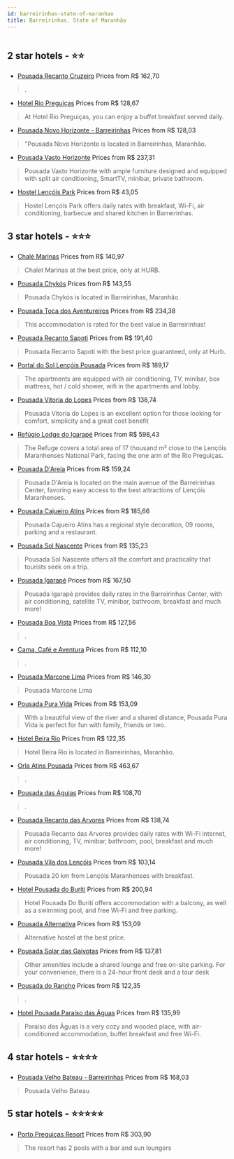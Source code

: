 ```yaml
---
id: barreirinhas-state-of-maranhao
title: Barreirinhas, State of Maranhão
---
```


<center><img src="https://static.hotelurbano.com/reservas/prod0/16/16330/5da5e54c71626_chale-marinas.jpeg" alt="" /></center>


##  2 star hotels - ⭐️⭐️

-    [Pousada Recanto Cruzeiro](https://us.hurb.com/hotels/barreirinhas/pousada-recanto-cruzeiro-10463?cmp=18055) Prices from R$ 162,70
   > .
-    [Hotel Rio Preguiças](https://us.hurb.com/hotels/barreirinhas/hotel-rio-preguicas-11681?cmp=18055) Prices from R$ 128,67
   > At Hotel Rio Preguiças, you can enjoy a buffet breakfast served daily.
-    [Pousada Novo Horizonte - Barreirinhas](https://us.hurb.com/hotels/barreirinhas/pousada-novo-horizonte-barreirinhas-18088?cmp=18055) Prices from R$ 128,03
   > "Pousada Novo Horizonte is located in Barreirinhas, Maranhão.
-    [Pousada Vasto Horizonte](https://us.hurb.com/hotels/barreirinhas/pousada-vasto-horizonte-14515?cmp=18055) Prices from R$ 237,31
   > Pousada Vasto Horizonte with ample furniture designed and equipped with split air conditioning, SmartTV, minibar, private bathroom.
-    [Hostel Lençóis Park](https://us.hurb.com/hotels/barreirinhas/hostel-lencois-park-11323?cmp=18055) Prices from R$ 43,05
   > Hostel Lençóis Park offers daily rates with breakfast, Wi-Fi, air conditioning, barbecue and shared kitchen in Barreirinhas.

##  3 star hotels - ⭐️⭐️⭐️

-    [Chalé Marinas](https://us.hurb.com/hotels/barreirinhas/chale-marinas-16330?cmp=18055) Prices from R$ 140,97
   > Chalet Marinas at the best price, only at HURB.
-    [Pousada Chykós](https://us.hurb.com/hotels/barreirinhas/pousada-chykos-6360?cmp=18055) Prices from R$ 143,55
   > Pousada Chykós is located in Barreirinhas, Maranhão.
-    [Pousada Toca dos Aventureiros](https://us.hurb.com/hotels/barreirinhas/pousada-toca-dos-aventureiros-11833?cmp=18055) Prices from R$ 234,38
   > This accommodation is rated for the best value in Barreirinhas!
-    [Pousada Recanto Sapoti](https://us.hurb.com/hotels/barreirinhas/pousada-recanto-sapoti-16447?cmp=18055) Prices from R$ 191,40
   > Pousada Recanto Sapoti with the best price guaranteed, only at Hurb.
-    [Portal do Sol Lençóis Pousada](https://us.hurb.com/hotels/barreirinhas/portal-do-sol-pousada-marina-7827?cmp=18055) Prices from R$ 189,17
   > The apartments are equipped with air conditioning, TV, minibar, box mattress, hot / cold shower, wifi in the apartments and lobby.
-    [Pousada Vitoria do Lopes](https://us.hurb.com/hotels/barreirinhas/pousada-vitoria-do-lopes-16768?cmp=18055) Prices from R$ 138,74
   > Pousada Vitoria do Lopes is an excellent option for those looking for comfort, simplicity and a great cost benefit
-    [Refúgio Lodge do Igarapé](https://us.hurb.com/hotels/barreirinhas/refugio-lodge-do-igarape-5530?cmp=18055) Prices from R$ 598,43
   > The Refuge covers a total area of 17 thousand m² close to the Lençóis Maranhenses National Park, facing the one arm of the Rio Preguiças.
-    [Pousada D'Areia](https://us.hurb.com/hotels/barreirinhas/pousada-dareia-4279?cmp=18055) Prices from R$ 159,24
   > Pousada D'Areia is located on the main avenue of the Barreirinhas Center, favoring easy access to the best attractions of Lençóis Maranhenses.
-    [Pousada Cajueiro Atins](https://us.hurb.com/hotels/barreirinhas/pousada-cajueiro-atins-5443?cmp=18055) Prices from R$ 185,66
   > Pousada Cajueiro Atins has a regional style decoration, 09 rooms, parking and a restaurant.
-    [Pousada Sol Nascente](https://us.hurb.com/hotels/barreirinhas/pousada-sol-nascente-16962?cmp=18055) Prices from R$ 135,23
   > Pousada Sol Nascente offers all the comfort and practicality that tourists seek on a trip.
-    [Pousada Igarapé](https://us.hurb.com/hotels/barreirinhas/pousada-igarape-16273?cmp=18055) Prices from R$ 167,50
   > Pousada Igarapé provides daily rates in the Barreirinhas Center, with air conditioning, satellite TV, minibar, bathroom, breakfast and much more!
-    [Pousada Boa Vista](https://us.hurb.com/hotels/barreirinhas/pousada-boa-vista-8808?cmp=18055) Prices from R$ 127,56
   > .
-    [Cama, Café e Aventura](https://us.hurb.com/hotels/barreirinhas/cama-cafe-e-aventura-11172?cmp=18055) Prices from R$ 112,10
   > .
-    [Pousada Marcone Lima](https://us.hurb.com/hotels/barreirinhas/pousada-marcone-lima-17105?cmp=18055) Prices from R$ 146,30
   > Pousada Marcone Lima
-    [Pousada Pura Vida](https://us.hurb.com/hotels/barreirinhas/pousada-pura-vida-16439?cmp=18055) Prices from R$ 153,09
   > With a beautiful view of the river and a shared distance, Pousada Pura Vida is perfect for fun with family, friends or two.
-    [Hotel Beira Rio](https://us.hurb.com/hotels/barreirinhas/hotel-beira-rio-11138?cmp=18055) Prices from R$ 122,35
   > Hotel Beira Rio is located in Barreirinhas, Maranhão.
-    [Orla Atins Pousada](https://us.hurb.com/hotels/barreirinhas/orla-atins-pousada-11379?cmp=18055) Prices from R$ 463,67
   > .
-    [Pousada das Águias](https://us.hurb.com/hotels/barreirinhas/pousada-das-aguias-8495?cmp=18055) Prices from R$ 108,70
   > .
-    [Pousada Recanto das Arvores](https://us.hurb.com/hotels/barreirinhas/pousada-recanto-das-arvores-16499?cmp=18055) Prices from R$ 138,74
   > Pousada Recanto das Arvores provides daily rates with Wi-Fi internet, air conditioning, TV, minibar, bathroom, pool, breakfast and much more!
-    [Pousada Vila dos Lençóis](https://us.hurb.com/hotels/barreirinhas/pousada-vila-dos-lencois-2449?cmp=18055) Prices from R$ 103,14
   > Pousada 20 km from Lençóis Maranhenses with breakfast.
-    [Hotel Pousada do Buriti](https://us.hurb.com/hotels/barreirinhas/hotel-pousada-do-buriti-4304?cmp=18055) Prices from R$ 200,94
   > Hotel Pousada Do Buriti offers accommodation with a balcony, as well as a swimming pool, and free Wi-Fi and free parking.
-    [Pousada Alternativa](https://us.hurb.com/hotels/barreirinhas/pousada-alternativa-16328?cmp=18055) Prices from R$ 153,09
   > Alternative hostel at the best price.
-    [Pousada Solar das Gaivotas](https://us.hurb.com/hotels/barreirinhas/pousada-solar-das-gaivotas-2433?cmp=18055) Prices from R$ 137,81
   > Other amenities include a shared lounge and free on-site parking. For your convenience, there is a 24-hour front desk and a tour desk
-    [Pousada do Rancho](https://us.hurb.com/hotels/barreirinhas/pousada-do-rancho-11360?cmp=18055) Prices from R$ 122,35
   > .
-    [Hotel Pousada Paraíso das Águas](https://us.hurb.com/hotels/barreirinhas/hotel-pousada-paraiso-das-aguas-4373?cmp=18055) Prices from R$ 135,99
   > Paraíso das Águas is a very cozy and wooded place, with air-conditioned accommodation, buffet breakfast and free Wi-Fi.

##  4 star hotels - ⭐️⭐️⭐️⭐️

-    [Pousada Velho Bateau - Barreirinhas](https://us.hurb.com/hotels/barreirinhas/pousada-velho-bateau-barreirinhas-18491?cmp=18055) Prices from R$ 168,03
   > Pousada Velho Bateau

##  5 star hotels - ⭐️⭐️⭐️⭐️⭐️

-    [Porto Preguiças Resort](https://us.hurb.com/hotels/barreirinhas/porto-preguicas-resort-4950?cmp=18055) Prices from R$ 303,90
   > The resort has 2 pools with a bar and sun loungers
